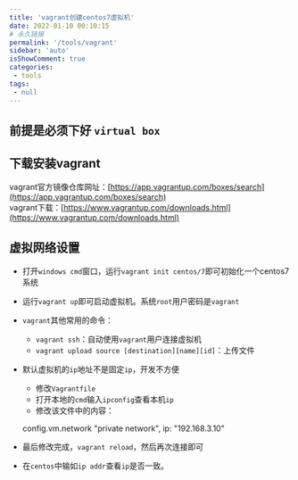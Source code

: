 ```yaml
---
title: 'vagrant创建centos7虚拟机'
date: 2022-01-10 00:10:15
# 永久链接
permalink: '/tools/vagrant'
sidebar: 'auto'
isShowComment: true
categories:
 - tools
tags:
 - null
---
```




## 前提是必须下好 `virtual box`



## 下载安装vagrant



vagrant官方镜像仓库网址：[https://app.vagrantup.com/boxes/search](https://app.vagrantup.com/boxes/search)   
vagrant下载：[https://www.vagrantup.com/downloads.html](https://www.vagrantup.com/downloads.html)



## 虚拟网络设置

- 打开`windows cmd`窗口，运行`vagrant init centos/7`即可初始化一个centos7系统

- 运行`vagrant up`即可启动虚拟机。系统`root`用户密码是`vagrant`

- `vagrant`其他常用的命令：

    - `vagrant ssh`：自动使用`vagrant`用户连接虚拟机
    - `vagrant upload source [destination][name][id]`：上传文件

- 默认虚拟机的`ip`地址不是固定`ip`，开发不方便

    - 修改`Vagrantfile`
    - 打开本地的`cmd`输入`ipconfig`查看本机`ip`
    - 修改该文件中的内容：

    config.vm.network "private network", ip: "192.168.3.10"

- 最后修改完成，`vagrant reload`，然后再次连接即可

- 在`centos`中输如`ip addr`查看`ip`是否一致。

